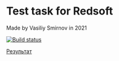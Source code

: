 # Test task for Redsoft
Made by Vasiliy Smirnov in 2021

[![Build status](https://ci.appveyor.com/api/projects/status/0w18b3w17ued5685?svg=true)](https://ci.appveyor.com/project/Vasya24/redsoft)

[Результат](https://vasya24.github.io/redsoft/)
